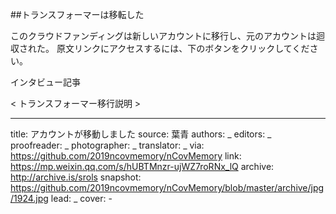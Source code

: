 ##トランスフォーマーは移転した

このクラウドファンディングは新しいアカウントに移行し、元のアカウントは迴収された。
原文リンクにアクセスするには、下のボタンをクリックしてください。

インタビュー記亊

< トランスフォーマー移行説明 > 


-------------
title: アカウントが移動しました
source: 葉青
authors: _
editors: _
proofreader: _
photographer: _
translator: _
via: https://github.com/2019ncovmemory/nCovMemory
link: https://mp.weixin.qq.com/s/hUBTMnzr-ujWZ7roRNx_lQ
archive: http://archive.is/srols
snapshot: https://github.com/2019ncovmemory/nCovMemory/blob/master/archive/jpg/1924.jpg
lead: _
cover: -
